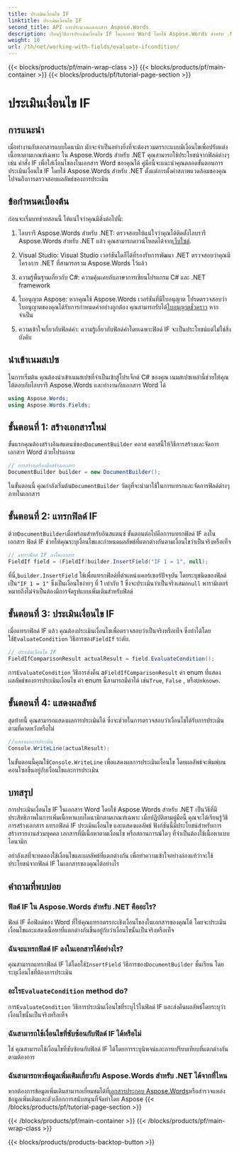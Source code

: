 ```yaml
---
title: ประเมินเงื่อนไข IF
linktitle: ประเมินเงื่อนไข IF
second_title: API การประมวลผลเอกสาร Aspose.Words
description: เรียนรู้วิธีการประเมินเงื่อนไข IF ในเอกสาร Word โดยใช้ Aspose.Words สำหรับ .NET คำแนะนำทีละขั้นตอนนี้ครอบคลุมถึงการแทรก การประเมิน และการแสดงผลลัพธ์
weight: 10
url: /th/net/working-with-fields/evaluate-ifcondition/
---
```


{{< blocks/products/pf/main-wrap-class >}}
{{< blocks/products/pf/main-container >}}
{{< blocks/products/pf/tutorial-page-section >}}

# ประเมินเงื่อนไข IF

## การแนะนำ

เมื่อทำงานกับเอกสารแบบไดนามิก มักจะจำเป็นอย่างยิ่งที่จะต้องรวมตรรกะแบบมีเงื่อนไขเพื่อปรับแต่งเนื้อหาตามเกณฑ์เฉพาะ ใน Aspose.Words สำหรับ .NET คุณสามารถใช้ประโยชน์จากฟิลด์ต่างๆ เช่น คำสั่ง IF เพื่อใส่เงื่อนไขลงในเอกสาร Word ของคุณได้ คู่มือนี้จะแนะนำคุณตลอดขั้นตอนการประเมินเงื่อนไข IF โดยใช้ Aspose.Words สำหรับ .NET ตั้งแต่การตั้งค่าสภาพแวดล้อมของคุณไปจนถึงการตรวจสอบผลลัพธ์ของการประเมิน

## ข้อกำหนดเบื้องต้น

ก่อนจะเริ่มบทช่วยสอนนี้ ให้แน่ใจว่าคุณมีสิ่งต่อไปนี้:

1.  ไลบรารี Aspose.Words สำหรับ .NET: ตรวจสอบให้แน่ใจว่าคุณได้ติดตั้งไลบรารี Aspose.Words สำหรับ .NET แล้ว คุณสามารถดาวน์โหลดได้จาก[เว็บไซต์](https://releases.aspose.com/words/net/).

2. Visual Studio: Visual Studio เวอร์ชันใดก็ได้ที่รองรับการพัฒนา .NET ตรวจสอบว่าคุณมีโครงการ .NET ที่สามารถรวม Aspose.Words ไว้แล้ว

3. ความรู้พื้นฐานเกี่ยวกับ C#: ความคุ้นเคยกับภาษาการเขียนโปรแกรม C# และ .NET framework

4.  ใบอนุญาต Aspose: หากคุณใช้ Aspose.Words เวอร์ชันที่มีใบอนุญาต โปรดตรวจสอบว่าใบอนุญาตของคุณได้รับการกำหนดค่าอย่างถูกต้อง คุณสามารถรับได้[ใบอนุญาตชั่วคราว](https://purchase.aspose.com/temporary-license/) หากจำเป็น

5. ความเข้าใจเกี่ยวกับฟิลด์คำ: ความรู้เกี่ยวกับฟิลด์คำโดยเฉพาะฟิลด์ IF จะเป็นประโยชน์แต่ไม่ใช่สิ่งบังคับ

## นำเข้าเนมสเปซ

ในการเริ่มต้น คุณต้องนำเข้าเนมสเปซที่จำเป็นเข้าสู่โปรเจ็กต์ C# ของคุณ เนมสเปซเหล่านี้ช่วยให้คุณโต้ตอบกับไลบรารี Aspose.Words และทำงานกับเอกสาร Word ได้

```csharp
using Aspose.Words;
using Aspose.Words.Fields;
```

## ขั้นตอนที่ 1: สร้างเอกสารใหม่

 ขั้นแรกคุณต้องสร้างอินสแตนซ์ของ`DocumentBuilder` คลาส คลาสนี้ให้วิธีการสร้างและจัดการเอกสาร Word ด้วยโปรแกรม

```csharp
// การสร้างเครื่องมือสร้างเอกสาร
DocumentBuilder builder = new DocumentBuilder();
```

 ในขั้นตอนนี้ คุณกำลังเริ่มต้น`DocumentBuilder` วัตถุที่จะนำมาใช้ในการแทรกและจัดการฟิลด์ต่างๆ ภายในเอกสาร

## ขั้นตอนที่ 2: แทรกฟิลด์ IF

 ด้วย`DocumentBuilder`เมื่อพร้อมสำหรับอินสแตนซ์ ขั้นตอนต่อไปคือการแทรกฟิลด์ IF ลงในเอกสาร ฟิลด์ IF ช่วยให้คุณระบุเงื่อนไขและกำหนดผลลัพธ์ที่แตกต่างกันตามเงื่อนไขว่าเป็นจริงหรือเท็จ

```csharp
// แทรกฟิลด์ IF ลงในเอกสาร
FieldIf field = (FieldIf)builder.InsertField("IF 1 = 1", null);
```

 ที่นี่,`builder.InsertField` ใช้เพื่อแทรกฟิลด์ที่ตำแหน่งเคอร์เซอร์ปัจจุบัน โดยระบุชนิดของฟิลด์เป็น`"IF 1 = 1"` ซึ่งเป็นเงื่อนไขง่ายๆ ที่ 1 เท่ากับ 1 ซึ่งจะประเมินว่าเป็นจริงเสมอ`null` พารามิเตอร์หมายถึงไม่จำเป็นต้องมีการจัดรูปแบบเพิ่มเติมสำหรับฟิลด์

## ขั้นตอนที่ 3: ประเมินเงื่อนไข IF

 เมื่อแทรกฟิลด์ IF แล้ว คุณต้องประเมินเงื่อนไขเพื่อตรวจสอบว่าเป็นจริงหรือเท็จ ซึ่งทำได้โดยใช้`EvaluateCondition` วิธีการของ`FieldIf` ระดับ.

```csharp
// ประเมินเงื่อนไข IF
FieldIfComparisonResult actualResult = field.EvaluateCondition();
```

 การ`EvaluateCondition` วิธีการส่งคืน a`FieldIfComparisonResult` ค่า enum ที่แสดงผลลัพธ์ของการประเมินเงื่อนไข ค่า enum นี้สามารถมีค่าได้ เช่น`True`, `False` , หรือ`Unknown`.

## ขั้นตอนที่ 4: แสดงผลลัพธ์

สุดท้ายนี้ คุณสามารถแสดงผลการประเมินได้ ซึ่งจะช่วยในการตรวจสอบว่าเงื่อนไขได้รับการประเมินตามที่คาดหวังหรือไม่

```csharp
//แสดงผลการประเมิน
Console.WriteLine(actualResult);
```

 ในขั้นตอนนี้คุณใช้`Console.WriteLine` เพื่อแสดงผลการประเมินเงื่อนไข โดยผลลัพธ์จะพิมพ์บนคอนโซลขึ้นอยู่กับเงื่อนไขและการประเมิน

## บทสรุป

การประเมินเงื่อนไข IF ในเอกสาร Word โดยใช้ Aspose.Words สำหรับ .NET เป็นวิธีที่มีประสิทธิภาพในการเพิ่มเนื้อหาแบบไดนามิกตามเกณฑ์เฉพาะ เมื่อปฏิบัติตามคู่มือนี้ คุณจะได้เรียนรู้วิธีการสร้างเอกสาร แทรกฟิลด์ IF ประเมินเงื่อนไข และแสดงผลลัพธ์ ฟังก์ชันนี้มีประโยชน์สำหรับการสร้างรายงานส่วนบุคคล เอกสารที่มีเนื้อหาตามเงื่อนไข หรือสถานการณ์ใดๆ ที่จำเป็นต้องใช้เนื้อหาแบบไดนามิก

อย่าลังเลที่จะทดลองใช้เงื่อนไขและผลลัพธ์ที่แตกต่างกัน เพื่อทำความเข้าใจอย่างถ่องแท้ว่าจะใช้ประโยชน์จากฟิลด์ IF ในเอกสารของคุณได้อย่างไร

## คำถามที่พบบ่อย

### ฟิลด์ IF ใน Aspose.Words สำหรับ .NET คืออะไร?
ฟิลด์ IF คือฟิลด์ของ Word ที่ให้คุณแทรกตรรกะเชิงเงื่อนไขลงในเอกสารของคุณได้ โดยจะประเมินเงื่อนไขและแสดงเนื้อหาที่แตกต่างกันขึ้นอยู่กับว่าเงื่อนไขนั้นเป็นจริงหรือเท็จ

### ฉันจะแทรกฟิลด์ IF ลงในเอกสารได้อย่างไร?
 คุณสามารถแทรกฟิลด์ IF ได้โดยใช้`InsertField` วิธีการของ`DocumentBuilder` ชั้นเรียน โดยระบุเงื่อนไขที่ต้องการประเมิน

###  อะไร`EvaluateCondition` method do?
 การ`EvaluateCondition` วิธีการประเมินเงื่อนไขที่ระบุไว้ในฟิลด์ IF และส่งคืนผลลัพธ์โดยระบุว่าเงื่อนไขนั้นเป็นจริงหรือเท็จ

### ฉันสามารถใช้เงื่อนไขที่ซับซ้อนกับฟิลด์ IF ได้หรือไม่
ใช่ คุณสามารถใช้เงื่อนไขที่ซับซ้อนกับฟิลด์ IF ได้โดยการระบุนิพจน์และการเปรียบเทียบที่แตกต่างกันตามต้องการ

### ฉันสามารถหาข้อมูลเพิ่มเติมเกี่ยวกับ Aspose.Words สำหรับ .NET ได้จากที่ไหน
 หากต้องการข้อมูลเพิ่มเติมสามารถเยี่ยมชมได้ที่[เอกสารประกอบ Aspose.Words](https://reference.aspose.com/words/net/)หรือสำรวจแหล่งข้อมูลเพิ่มเติมและตัวเลือกการสนับสนุนที่จัดทำโดย Aspose
{{< /blocks/products/pf/tutorial-page-section >}}

{{< /blocks/products/pf/main-container >}}
{{< /blocks/products/pf/main-wrap-class >}}

{{< blocks/products/products-backtop-button >}}

